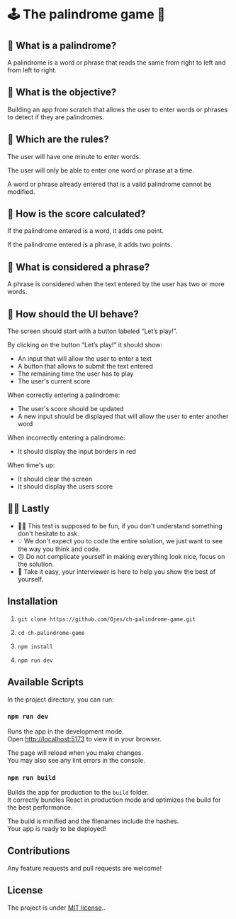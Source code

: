 # 🕹  The palindrome game 🎉
## 🤔 What is a palindrome?

A palindrome is a word or phrase that reads the same from right to left and from left to right.

## 🎯 What is the objective?

Building an app from scratch that allows the user to enter words or phrases to detect if they are palindromes.

## 📏 Which are the rules?

The user will have one minute to enter words.

The user will only be able to enter one word or phrase at a time.

A word or phrase already entered that is a valid palindrome cannot be modified.

## 🧮 How is the score calculated?

If the palindrome entered is a word, it adds one point.

If the palindrome entered is a phrase, it adds two points.

## 💬 What is considered a phrase?

A phrase is considered when the text entered by the user has two or more words.

## 🧩 How should the UI behave?

The screen should start with a button labeled “Let’s play!”.

By clicking on the button “Let’s play!” it should show:

- An input that will allow the user to enter a text
- A button that allows to submit the text entered
- The remaining time the user has to play
- The user's current score

When correctly entering a palindrome:

- The user's score should be updated
- A new input should be displayed that will allow the user to enter another word

When incorrectly entering a palindrome:

- It should display the input borders in red

When time's up:

- It should clear the screen
- It should display the users score

## 😮‍💨 Lastly

- 🙋‍♂️ This test is supposed to be fun, if you don't understand something don't hesitate to ask.
- 💡 We don't expect you to code the entire solution, we just want to see the way you think and code.
- 😣 Do not complicate yourself in making everything look nice, focus on the solution.
- 🤗 Take it easy, your interviewer is here to help you show the best of yourself.


## Installation

1. `git clone https://github.com/Ojes/ch-palindrome-game.git`

2. `cd ch-palindrome-game`

3. `npm install`

4. `npm run dev`

## Available Scripts

In the project directory, you can run:

### `npm run dev`

Runs the app in the development mode.\
Open [http://localhost:5173](http://localhost:5173) to view it in your browser.

The page will reload when you make changes.\
You may also see any lint errors in the console.


### `npm run build`

Builds the app for production to the `build` folder.\
It correctly bundles React in production mode and optimizes the build for the best performance.

The build is minified and the filenames include the hashes.\
Your app is ready to be deployed!

## Contributions

Any feature requests and pull requests are welcome!

## License

The project is under [MIT license](https://choosealicense.com/licenses/mit/)..


